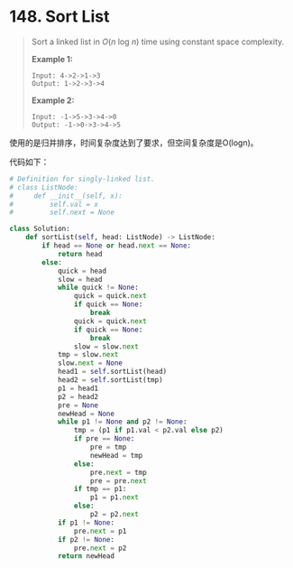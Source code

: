 # 148. Sort List

> Sort a linked list in *O*(*n* log *n*) time using constant space complexity.
>
> **Example 1:**
>
> ```
> Input: 4->2->1->3
> Output: 1->2->3->4
> ```
>
> **Example 2:**
>
> ```
> Input: -1->5->3->4->0
> Output: -1->0->3->4->5
> ```

使用的是归并排序，时间复杂度达到了要求，但空间复杂度是O(logn)。

代码如下：

```python
# Definition for singly-linked list.
# class ListNode:
#     def __init__(self, x):
#         self.val = x
#         self.next = None

class Solution:
    def sortList(self, head: ListNode) -> ListNode:
        if head == None or head.next == None:
            return head
        else:
            quick = head
            slow = head
            while quick != None:
                quick = quick.next
                if quick == None:
                    break
                quick = quick.next
                if quick == None:
                    break
                slow = slow.next
            tmp = slow.next
            slow.next = None
            head1 = self.sortList(head)
            head2 = self.sortList(tmp)
            p1 = head1
            p2 = head2
            pre = None
            newHead = None
            while p1 != None and p2 != None:
                tmp = (p1 if p1.val < p2.val else p2)
                if pre == None:
                    pre = tmp
                    newHead = tmp
                else:
                    pre.next = tmp
                    pre = pre.next
                if tmp == p1:
                    p1 = p1.next
                else:
                    p2 = p2.next
            if p1 != None:
                pre.next = p1
            if p2 != None:
                pre.next = p2
            return newHead
            
```

